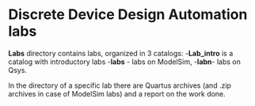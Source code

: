 # Discrete Device Design Automation labs

**Labs** directory contains labs, organized in 3 catalogs:
-**Lab_intro** is a catalog with introductory labs
-**labs** - labs on ModelSim,
-**labn**- labs on Qsys.

In the directory of a specific lab there are Quartus archives (and .zip archives in case of ModelSim labs) and a report on the work done.
